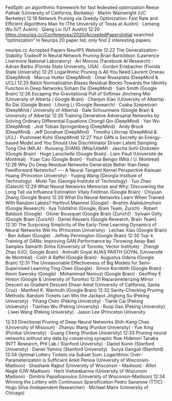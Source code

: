 FedSplit: an algorithmic framework for fast federated optimization
Reese Pathak (University of California, Berkeley) · Martin Wainwright (UC Berkeley)
12:18
Network Pruning via Greedy Optimization: Fast Rate and Efficient Algorithms
Mao Ye (The University of Texas at Austin) · Lemeng Wu (UT Austin) · Qiang Liu (UT Austin)
12:20
https://neurips.cc/Conferences/2020/AcceptedPapersInitial searched “optimization” in Neurips 20 paper list; only find 2 interesting papers.

neurips.cc
Accepted Papers
NeurIPS Website
12:22
The Generalization-Stability Tradeoff In Neural Network Pruning
Brian Bartoldson (Lawrence Livermore National Laboratory) · Ari Morcos (Facebook AI Research) · Adrian Barbu (Florida State University, USA) · Gordon Erlebacher (Florida State University)
12:25
Logarithmic Pruning is All You Need
Laurent Orseau (DeepMind) · Marcus Hutter (DeepMind) · Omar Rivasplata (DeepMind & UCL)
12:25
Batch Normalization Biases Residual Blocks Towards the Identity Function in Deep Networks
Soham De (DeepMind) · Sam Smith (Google Brain)
12:26
Escaping the Gravitational Pull of Softmax
Jincheng Mei (University of Alberta / Google Brain) · Chenjun Xiao (University of Alberta) · Bo Dai (Google Brain) · Lihong Li (Google Research) · Csaba Szepesvari (DeepMind / University of Alberta) · Dale Schuurmans (Google Brain & University of Alberta)
12:26
Training Generative Adversarial Networks by Solving Ordinary Differential Equations
Chongli Qin (DeepMind) · Yan Wu (DeepMind) · Jost Tobias Springenberg (DeepMind) · Andy Brock (DeepMind) · Jeff Donahue (DeepMind) · Timothy Lillicrap (DeepMind & UCL) · Pushmeet Kohli (DeepMind)
12:27
Your GAN is Secretly an Energy-based Model and You Should Use Discriminator Driven Latent Sampling
Tong Che (MILA) · Ruixiang ZHANG (Mila/UdeM) · Jascha Sohl-Dickstein (Google Brain) · Hugo Larochelle (Google Brain) · Liam Paull (Université de Montréal) · Yuan Cao (Google Brain) · Yoshua Bengio (Mila / U. Montreal)
12:28
Why Do Deep Residual Networks Generalize Better than Deep Feedforward Networks? --- A Neural Tangent Kernel Perspective
Kaixuan Huang (Princeton University) · Yuqing Wang (Georgia Institute of Technology) · Molei Tao (Georgia Institute of Technology) · Tuo Zhao (Gatech)
12:29
What Neural Networks Memorize and Why: Discovering the Long Tail via Influence Estimation
Vitaly Feldman (Google Brain) · Chiyuan Zhang (Google Brain)
12:29
What Do Neural Networks Learn When Trained With Random Labels?
Hartmut Maennel (Google) · Ibrahim Alabdulmohsin (Google Research) · Ilya Tolstikhin (Google, Brain Team, Zurich) · Robert Baldock (Google) · Olivier Bousquet (Google Brain (Zurich)) · Sylvain Gelly (Google Brain (Zurich)) · Daniel Keysers (Google Research, Brain Team)
12:30
The Surprising Simplicity of the Early-Time Learning Dynamics of Neural Networks
Wei Hu (Princeton University) · Lechao Xiao (Google Brain) · Ben Adlam (Google) · Jeffrey Pennington (Google Brain)
12:30
Top-k Training of GANs: Improving GAN Performance by Throwing Away Bad Samples
Samarth Sinha (University of Toronto, Vector Institute) · Zhengli Zhao (UCI, Google Brain) · Anirudh Goyal ALIAS PARTH GOYAL (Université de Montréal) · Colin A Raffel (Google Brain) · Augustus Odena (Google Brain)
12:31
The Unreasonable Effectiveness of Big Models for Semi-Supervised Learning
Ting Chen (Google) · Simon Kornblith (Google Brain) · Kevin Swersky (Google) · Mohammad Norouzi (Google Brain) · Geoffrey E Hinton (Google & University of Toronto)
12:31
Reparameterizing Mirror Descent as Gradient Descent
Ehsan Amid (University of California, Santa Cruz) · Manfred K. Warmuth (Google Brain)
12:32
Sanity-Checking Pruning Methods: Random Tickets can Win the Jackpot
Jingtong Su (Peking University) · Yihang Chen (Peking University) · Tianle Cai (Peking University) · Tianhao Wu (Peking University) · Ruiqi Gao (Peking University) · Liwei Wang (Peking University) · Jason Lee (Princeton University


12:33
Directional Pruning of Deep Neural Networks
Shih-Kang Chao (University of Missouri) · Zhanyu Wang (Purdue University) · Yue Xing (Purdue University) · Guang Cheng (Purdue University)
12:33
Pruning neural networks without any data by conserving synaptic flow
Hidenori Tanaka (NTT Research, PHI Lab / Stanford University) · Daniel Kunin (Stanford University) · Daniel Yamins (Stanford University) · Surya Ganguli (Stanford)
12:34
Optimal Lottery Tickets via Subset Sum: Logarithmic Over-Parameterization is Sufficient
Ankit Pensia (University of Wisconsin-Madison) · Shashank Rajput (University of Wisconsin - Madison) · Alliot Nagle (UW-Madison) · Harit Vishwakarma (University of Wisconsin Madison) · Dimitris Papailiopoulos (University of Wisconsin-Madison)
12:34
Winning the Lottery with Continuous Sparsification
Pedro Savarese (TTIC) · Hugo Silva (Independent Researcher) · Michael Maire (University of Chicago)
